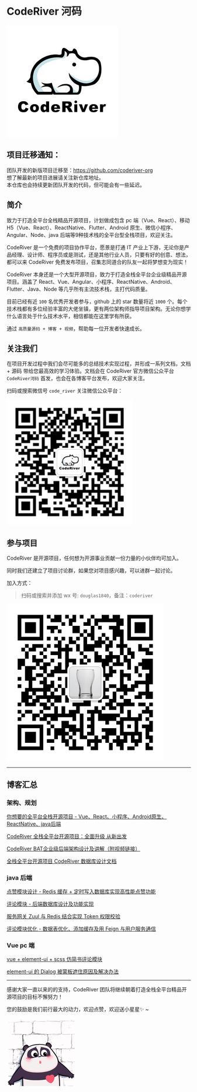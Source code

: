 # CodeRiver 河码

![logo](./img/logo.png)

## 项目迁移通知：

团队开发的新版项目迁移至：https://github.com/coderiver-org  
想了解最新的项目进展请关注新仓库地址。  
本仓库也会持续更新团队开发的代码，但可能会有一些延迟。


## 简介

致力于打造全平台全栈精品开源项目，计划做成包含 pc 端（Vue、React）、移动 H5（Vue、React）、ReactNative、Flutter、Android 原生、微信小程序、Angular、Node、java 后端等9种技术栈的全平台型全栈项目，欢迎关注。

CodeRiver 是一个免费的项目协作平台，愿景是打通 IT 产业上下游，无论你是产品经理、设计师、程序员或是测试，还是其他行业人员，只要有好的创意、想法，都可以来 CodeRiver 免费发布项目，召集志同道合的队友一起将梦想变为现实！

CodeRiver 本身还是一个大型开源项目，致力于打造全栈全平台企业级精品开源项目。涵盖了 React、Vue、Angular、小程序、ReactNative、Android、Flutter、Java、Node 等几乎所有主流技术栈，主打代码质量。

目前已经有近 `100` 名优秀开发者参与，github 上的 star 数量将近 `1000` 个。每个技术栈都有多位经验丰富的大佬坐镇，更有两位架构师指导项目架构。无论你想学什么语言处于什么技术水平，相信都能在这里学有所获。

通过 `高质量源码 + 博客 + 视频`，帮助每一位开发者快速成长。

## 关注我们

在项目开发过程中我们会尽可能多的总结技术实现过程，并形成一系列文档，文档 + 源码 带给您最高效的学习体验。文档会在 CodeRiver 官方微信公众平台 `CodeRiver河码` 首发，也会在各博客平台发布，欢迎大家关注。

扫码或搜索微信号 `code_river` 关注微信公众平台：

![qrcode](./img/qrcode.jpg)

## 参与项目

CodeRiver 是开源项目，任何想为开源事业贡献一份力量的小伙伴均可加入。

同时我们还建立了项目讨论群，如果您对项目感兴趣，可以进群一起讨论。

加入方式：

> 扫码或搜索并添加 wx 号: `douglas1840`，备注：`coderiver`

![](./img/solo.png)

---

## 博客汇总

### 架构、规划

[你想要的全平台全栈开源项目 - Vue、React、小程序、Android原生、ReactNative、java后端](https://juejin.im/post/5bf279b751882532f40fcdda)

[CodeRiver 全栈全平台开源项目：全面升级 从新出发](https://juejin.im/post/5c2db694e51d451e165f032f)

[CodeRiver BAT企业级后端架构设计及讲解（附视频链接）](https://juejin.im/post/5c336604f265da6163023abe)

[全栈全平台开源项目 CodeRiver 数据库设计文档](https://juejin.im/post/5c41ae20f265da614933e858)

### java 后端

[点赞模块设计 - Redis 缓存 + 定时写入数据库实现高性能点赞功能](https://juejin.im/post/5bdc257e6fb9a049ba410098)

[评论模块 - 后端数据库设计及功能实现](https://juejin.im/post/5be2c213e51d453dfe02d406)

[服务网关 Zuul 与 Redis 结合实现 Token 权限校验](https://juejin.im/post/5bec39206fb9a049e062e4a0)

[评论模块优化 - 数据表优化、添加缓存及用 Feign 与用户服务通信](https://juejin.im/post/5beea202e51d451f5b54cdc4)

### Vue pc 端

[vue + element-ui + scss 仿简书评论模块](https://juejin.im/post/5b41fb58f265da0f6d72b917)

[element-ui 的 Dialog 被蒙板遮住原因及解决办法](https://juejin.im/post/5b3ec5b2f265da0f96286b4f)

---

感谢大家一直以来的的支持，CodeRiver 团队将继续朝着打造全栈全平台精品开源项目的目标不懈努力！

您的鼓励是我们前行最大的动力，欢迎点赞，欢迎送小星星✨ ~

![](./img/panda.gif)

